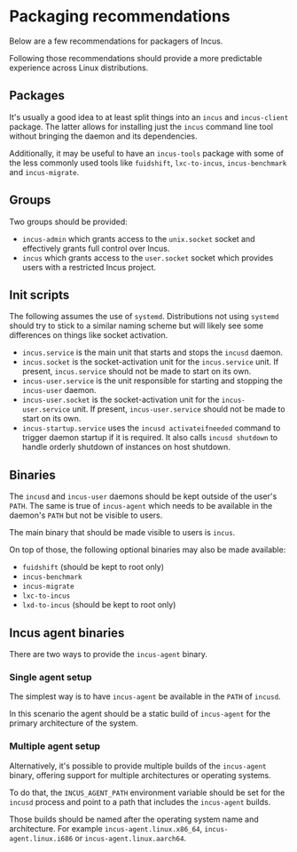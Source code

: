 # Packaging recommendations
Below are a few recommendations for packagers of Incus.

Following those recommendations should provide a more predictable experience across Linux distributions.

## Packages

It's usually a good idea to at least split things into an `incus` and `incus-client` package.
The latter allows for installing just the `incus` command line tool without bringing the daemon and its dependencies.

Additionally, it may be useful to have an `incus-tools` package with some of the less commonly used tools like `fuidshift`, `lxc-to-incus`, `incus-benchmark` and `incus-migrate`.

## Groups

Two groups should be provided:

- `incus-admin` which grants access to the `unix.socket` socket and effectively grants full control over Incus.
- `incus` which grants access to the `user.socket` socket which provides users with a restricted Incus project.

## Init scripts

The following assumes the use of `systemd`. Distributions not using
`systemd` should try to stick to a similar naming scheme but will likely
see some differences on things like socket activation.

- `incus.service` is the main unit that starts and stops the `incusd` daemon.
- `incus.socket` is the socket-activation unit for the `incus.service` unit. If present, `incus.service` should not be made to start on its own.
- `incus-user.service` is the unit responsible for starting and stopping the `incus-user` daemon.
- `incus-user.socket` is the socket-activation unit for the `incus-user.service` unit. If present, `incus-user.service` should not be made to start on its own.
- `incus-startup.service` uses the `incusd activateifneeded` command to trigger daemon startup if it is required. It also calls `incusd shutdown` to handle orderly shutdown of instances on host shutdown.

## Binaries

The `incusd` and `incus-user` daemons should be kept outside of the user's `PATH`.
The same is true of `incus-agent` which needs to be available in the daemon's `PATH` but not be visible to users.

The main binary that should be made visible to users is `incus`.

On top of those, the following optional binaries may also be made available:

- `fuidshift` (should be kept to root only)
- `incus-benchmark`
- `incus-migrate`
- `lxc-to-incus`
- `lxd-to-incus` (should be kept to root only)

## Incus agent binaries

There are two ways to provide the `incus-agent` binary.

### Single agent setup

The simplest way is to have `incus-agent` be available in the `PATH` of `incusd`.

In this scenario the agent should be a static build of `incus-agent` for the primary architecture of the system.

### Multiple agent setup

Alternatively, it's possible to provide multiple builds of the `incus-agent` binary, offering support for multiple architectures or operating systems.

To do that, the `INCUS_AGENT_PATH` environment variable should be set for the `incusd` process and point to a path that includes the `incus-agent` builds.

Those builds should be named after the operating system name and architecture.
For example `incus-agent.linux.x86_64`, `incus-agent.linux.i686` or `incus-agent.linux.aarch64`.
